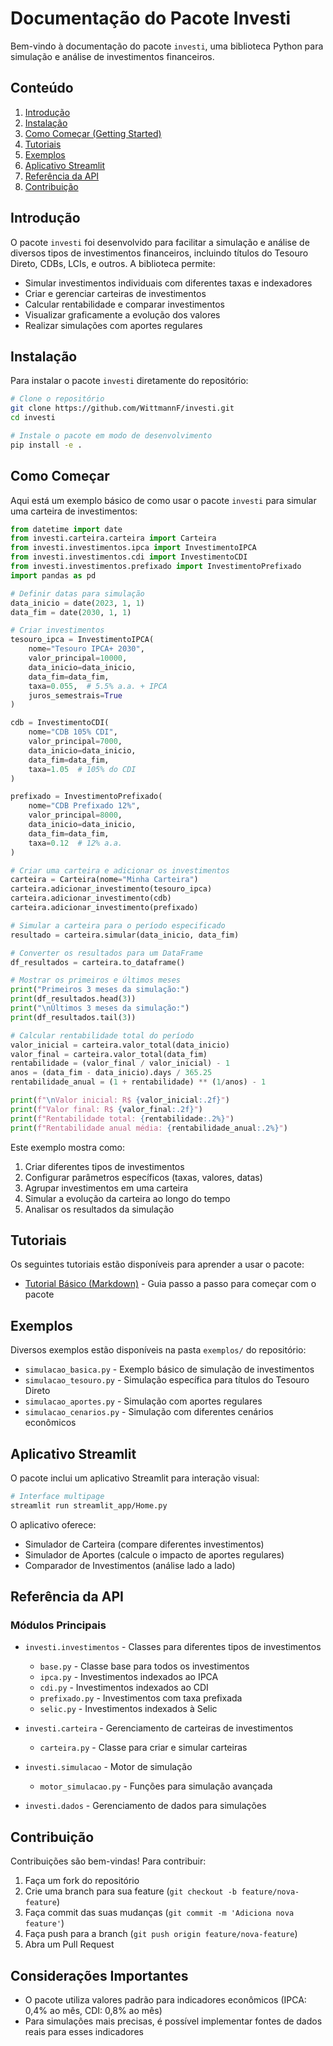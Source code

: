 # Documentação do Pacote Investi

Bem-vindo à documentação do pacote `investi`, uma biblioteca Python para simulação e análise de investimentos financeiros.

## Conteúdo

1. [Introdução](#introdução)
2. [Instalação](#instalação)
3. [Como Começar (Getting Started)](#como-começar)
4. [Tutoriais](#tutoriais)
5. [Exemplos](#exemplos)
6. [Aplicativo Streamlit](#aplicativo-streamlit)
7. [Referência da API](#referência-da-api)
8. [Contribuição](#contribuição)

## Introdução

O pacote `investi` foi desenvolvido para facilitar a simulação e análise de diversos tipos de investimentos financeiros, incluindo títulos do Tesouro Direto, CDBs, LCIs, e outros. A biblioteca permite:

- Simular investimentos individuais com diferentes taxas e indexadores
- Criar e gerenciar carteiras de investimentos
- Calcular rentabilidade e comparar investimentos
- Visualizar graficamente a evolução dos valores
- Realizar simulações com aportes regulares

## Instalação

Para instalar o pacote `investi` diretamente do repositório:

```bash
# Clone o repositório
git clone https://github.com/WittmannF/investi.git
cd investi

# Instale o pacote em modo de desenvolvimento
pip install -e .
```

## Como Começar

Aqui está um exemplo básico de como usar o pacote `investi` para simular uma carteira de investimentos:

```python
from datetime import date
from investi.carteira.carteira import Carteira
from investi.investimentos.ipca import InvestimentoIPCA
from investi.investimentos.cdi import InvestimentoCDI
from investi.investimentos.prefixado import InvestimentoPrefixado
import pandas as pd

# Definir datas para simulação
data_inicio = date(2023, 1, 1)
data_fim = date(2030, 1, 1)

# Criar investimentos
tesouro_ipca = InvestimentoIPCA(
    nome="Tesouro IPCA+ 2030",
    valor_principal=10000,
    data_inicio=data_inicio,
    data_fim=data_fim,
    taxa=0.055,  # 5.5% a.a. + IPCA
    juros_semestrais=True
)

cdb = InvestimentoCDI(
    nome="CDB 105% CDI",
    valor_principal=7000,
    data_inicio=data_inicio,
    data_fim=data_fim,
    taxa=1.05  # 105% do CDI
)

prefixado = InvestimentoPrefixado(
    nome="CDB Prefixado 12%",
    valor_principal=8000,
    data_inicio=data_inicio,
    data_fim=data_fim,
    taxa=0.12  # 12% a.a.
)

# Criar uma carteira e adicionar os investimentos
carteira = Carteira(nome="Minha Carteira")
carteira.adicionar_investimento(tesouro_ipca)
carteira.adicionar_investimento(cdb)
carteira.adicionar_investimento(prefixado)

# Simular a carteira para o período especificado
resultado = carteira.simular(data_inicio, data_fim)

# Converter os resultados para um DataFrame
df_resultados = carteira.to_dataframe()

# Mostrar os primeiros e últimos meses
print("Primeiros 3 meses da simulação:")
print(df_resultados.head(3))
print("\nÚltimos 3 meses da simulação:")
print(df_resultados.tail(3))

# Calcular rentabilidade total do período
valor_inicial = carteira.valor_total(data_inicio)
valor_final = carteira.valor_total(data_fim)
rentabilidade = (valor_final / valor_inicial) - 1
anos = (data_fim - data_inicio).days / 365.25
rentabilidade_anual = (1 + rentabilidade) ** (1/anos) - 1

print(f"\nValor inicial: R$ {valor_inicial:.2f}")
print(f"Valor final: R$ {valor_final:.2f}")
print(f"Rentabilidade total: {rentabilidade:.2%}")
print(f"Rentabilidade anual média: {rentabilidade_anual:.2%}")
```

Este exemplo mostra como:
1. Criar diferentes tipos de investimentos
2. Configurar parâmetros específicos (taxas, valores, datas)
3. Agrupar investimentos em uma carteira
4. Simular a evolução da carteira ao longo do tempo
5. Analisar os resultados da simulação

## Tutoriais

Os seguintes tutoriais estão disponíveis para aprender a usar o pacote:

- [Tutorial Básico (Markdown)](tutorial_jupyter.md) - Guia passo a passo para começar com o pacote

## Exemplos

Diversos exemplos estão disponíveis na pasta `exemplos/` do repositório:

- `simulacao_basica.py` - Exemplo básico de simulação de investimentos
- `simulacao_tesouro.py` - Simulação específica para títulos do Tesouro Direto
- `simulacao_aportes.py` - Simulação com aportes regulares
- `simulacao_cenarios.py` - Simulação com diferentes cenários econômicos

## Aplicativo Streamlit

O pacote inclui um aplicativo Streamlit para interação visual:

```bash
# Interface multipage
streamlit run streamlit_app/Home.py
```

O aplicativo oferece:
- Simulador de Carteira (compare diferentes investimentos)
- Simulador de Aportes (calcule o impacto de aportes regulares)
- Comparador de Investimentos (análise lado a lado)

## Referência da API

### Módulos Principais

- `investi.investimentos` - Classes para diferentes tipos de investimentos
  - `base.py` - Classe base para todos os investimentos
  - `ipca.py` - Investimentos indexados ao IPCA
  - `cdi.py` - Investimentos indexados ao CDI
  - `prefixado.py` - Investimentos com taxa prefixada
  - `selic.py` - Investimentos indexados à Selic

- `investi.carteira` - Gerenciamento de carteiras de investimentos
  - `carteira.py` - Classe para criar e simular carteiras

- `investi.simulacao` - Motor de simulação
  - `motor_simulacao.py` - Funções para simulação avançada

- `investi.dados` - Gerenciamento de dados para simulações

## Contribuição

Contribuições são bem-vindas! Para contribuir:

1. Faça um fork do repositório
2. Crie uma branch para sua feature (`git checkout -b feature/nova-feature`)
3. Faça commit das suas mudanças (`git commit -m 'Adiciona nova feature'`)
4. Faça push para a branch (`git push origin feature/nova-feature`)
5. Abra um Pull Request

## Considerações Importantes

- O pacote utiliza valores padrão para indicadores econômicos (IPCA: 0,4% ao mês, CDI: 0,8% ao mês)
- Para simulações mais precisas, é possível implementar fontes de dados reais para esses indicadores 
